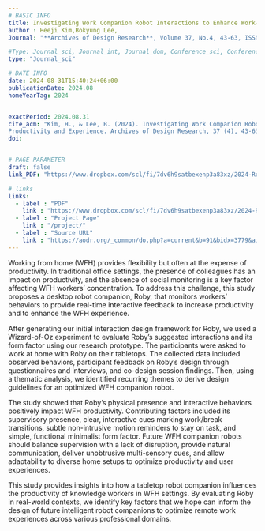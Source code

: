 ```yaml
---
# BASIC INFO
title: Investigating Work Companion Robot Interactions to Enhance Work-from-Home Productivity and Experience
author : Heeji Kim,Bokyung Lee, 
Journal: "**Archives of Design Research**, Volume 37, No.4, 43-63, ISSN 1226-8046"

#Type: Journal_sci, Journal_int, Journal_dom, Conference_sci, Conference_int, Conference_dom
type: "Journal_sci"

# DATE INFO
date: 2024-08-31T15:40:24+06:00
publicationDate: 2024.08
homeYearTag: 2024


exactPeriod: 2024.08.31
cite_acm: "Kim, H., & Lee, B. (2024). Investigating Work Companion Robot Interactions to Enhance Work-from-Home
Productivity and Experience. Archives of Design Research, 37 (4), 43-63."
doi: 


# PAGE PARAMETER
draft: false
link_PDF: "https://www.dropbox.com/scl/fi/7dv6h9satbexenp3a83xz/2024-Roby.pdf?rlkey=oen7a92keeibc4wedn6ooja0g&dl=0"

# links
links:
  - label : "PDF"
    link : "https://www.dropbox.com/scl/fi/7dv6h9satbexenp3a83xz/2024-Roby.pdf?rlkey=oen7a92keeibc4wedn6ooja0g&dl=0"
  - label : "Project Page"
    link : "/project/"
  - label : "Source URL"
    link : "https://aodr.org/_common/do.php?a=current&b=91&bidx=3779&aidx=41676"
---
```



Working from home (WFH) provides flexibility but often at the expense of productivity. In traditional office settings, the presence of colleagues has an impact on productivity, and the absence of social monitoring is a key factor affecting WFH workers’ concentration. To address this challenge, this study proposes a desktop robot companion, Roby, that monitors workers’ behaviors to provide real-time interactive feedback to increase productivity and to enhance the WFH experience.

After generating our initial interaction design framework for Roby, we used a Wizard-of-Oz experiment to evaluate Roby’s suggested interactions and its form factor using our research prototype. The participants were asked to work at home with Roby on their tabletops. The collected data included observed behaviors, participant feedback on Roby’s design through questionnaires and interviews, and co-design session findings. Then, using a thematic analysis, we identified recurring themes to derive design guidelines for an optimized WFH companion robot.

The study showed that Roby’s physical presence and interactive behaviors positively impact WFH productivity. Contributing factors included its supervisory presence, clear, interactive cues marking work/break transitions, subtle non-intrusive motion reminders to stay on task, and simple, functional minimalist form factor. Future WFH companion robots should balance supervision with a lack of disruption, provide natural communication, deliver unobtrusive multi-sensory cues, and allow adaptability to diverse home setups to optimize productivity and user experiences.

This study provides insights into how a tabletop robot companion influences the productivity of knowledge workers in WFH settings. By evaluating Roby in real-world contexts, we identify key factors that we hope can inform the design of future intelligent robot companions to optimize remote work experiences across various professional domains.